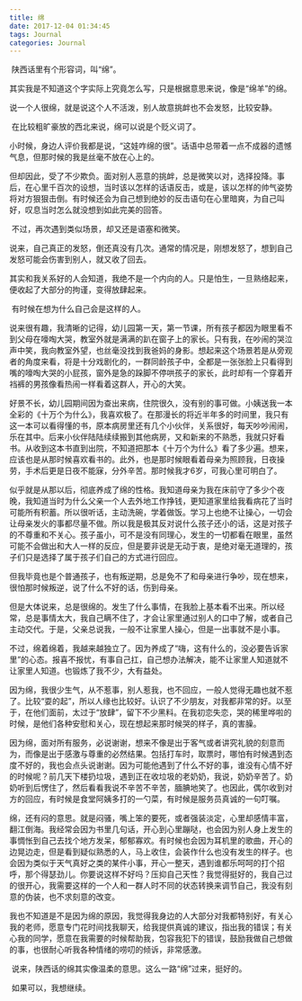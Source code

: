 ```yaml
---
title: 绵
date: 2017-12-04 01:34:45
tags: Journal
categories: Journal
---
```


​	陕西话里有个形容词，叫“绵”。

​	其实我是不知道这个字实际上究竟怎么写，只是根据意思来说，像是“绵羊”的绵。

​	说一个人很绵，就是说这个人不活泼，别人故意挑衅也不会发怒，比较安静。

​	在比较粗旷豪放的西北‭来说，绵可以说是个贬义词了。

​	小时候，身边人评价我都是说，“这娃咋绵的很”。话语中总带着一点不成器的遗憾气息，但那时候的我是丝毫不放在心上的。

​	但却因此，受了不少欺负。面对别人恶意的挑衅，总是微笑以对，选择投降。事后，在心里千百次的设想，当时该以怎样的话语反击，或是，该以怎样的帅气姿势将对方狠狠击倒。有时候还会为自己想到绝妙的反击语句在心里暗爽，为自己叫好，叹息当时怎么就没想到如此完美的回答。

​	不过，再次遇到类似场景，却又还是语塞和微笑。

​	说来，自己真正的发怒，倒还真没有几次。通常的情况是，刚想发怒了，想到自己发怒可能会伤害到别人，就又收了回去。

​	其实和我关系好的人会知道，我绝不是一个内向的人。只是怕生，一旦熟络起来，便收起了大部分的拘谨，变得放肆起来。

​	有时候在想为什么自己会是这样的人。

​	说来很有趣，我清晰的记得，幼儿园第一天，第一节课，所有孩子都因为眼里看不到父母在嚎啕大哭，教室外就是满满的趴在窗子上的家长。只有我，在吵闹的哭泣声中笑，我向教室外望，也丝毫没找到我爸妈的身影。想起来这个场景若是从旁观者的角度来看，将是十分戏剧化的，一群同龄孩子中，全都是一张张脸上只看得到嘴的嚎啕大哭的小屁孩，窗外是急的跺脚不停哄孩子的家长，此时却有一个穿着开裆裤的男孩像看热闹一样看着这群人，开心的大笑。

​	好景不长，幼儿园期间因为查出来病，住院很久，没有别的事可做。小姨送我一本全彩的《十万个为什么》，我喜欢极了。在那漫长的将近半年多的时间里，我只有这一本可以看得懂的书，原本病房里还有几个小伙伴，关系很好，每天吵吵闹闹，乐在其中。后来小伙伴陆陆续续搬到其他病房，又和新来的不熟悉，我就只好看书。从收到这本书直到出院，不知道把那本《十万个为什么》看了多少遍。想来，应该也是从那时候喜欢看书的。此外，也是那时候眼看着母亲为照顾我，日夜操劳，手术后更是日夜不能寐，分外辛苦。那时候我才6岁，可我心里可明白了。

​	似乎就是从那以后，彻底养成了绵的性格。我知道母亲为我在床前守了多少个夜晚，我知道当时为什么父亲一个人去外地工作挣钱，更知道家里给我看病花了当时可能所有积蓄。所以很听话，主动洗碗，学着做饭。学习上也绝不让操心，一切会让母亲发火的事都尽量不做。所以我是极其反对说什么孩子还小的话，这是对孩子的不尊重和不关心。孩子虽小，可不是没有同理心，发生的一切都看在眼里，虽然可能不会做出和大人一样的反应，但是要非说是无动于衷，是绝对毫无道理的，孩子们只是选择了属于孩子们自己的方式进行回应。

​	但我毕竟也是个普通孩子，也有叛逆期，总是免不了和母亲进行争吵，现在想来，很怕那时候叛逆，说了什么不好的话，伤到母亲。

​	但是大体说来，总是很绵的。发生了什么事情，在我脸上基本看不出来。所以经常，总是事情太大，我自己瞒不住了，才会让家里通过别人的口中了解，或者自己主动交代。于是，父亲总说我，一般不让家里人操心，但是一出事就不是小事。

​	不过，绵着绵着，我越来越独立了。因为养成了“嗨，这有什么的，没必要告诉家里”的心态。报喜不报忧，有事自己扛，自己想办法解决，能不让家里人知道就不让家里人知道。也锻炼了我不少，大有益处。

​	因为绵，我很少生气，从不惹事，别人惹我，也不回应，一般人觉得无趣也就不惹了。比较“耍的起”，所以人缘也比较好。认识了不少朋友，对我都非常的好。以至于，在他们面前，太过于“放肆”，留下不少黑料。在我初恋失恋，哭的稀里哗啦的时候，是他们各种安慰和关心，现在想起来那时候哭的样子，真的害臊。

​	因为绵，面对所有服务，必说谢谢，想来不像是出于客气或者讲究礼貌的刻意而为，而像是出于感激与尊重的必然结果。包括打车时，取票时，哪怕有时候遇到态度不好的，我也会点头说谢谢。因为可能他遇到了什么不好的事，谁没有心情不好的时候呢？前几天下楼扔垃圾，遇到正在收垃圾的老奶奶，我说，奶奶辛苦了。奶奶听到后愣住了，然后看看我说不辛苦不辛苦，腼腆地笑了。也因此，偶尔收到对方的回应，有时候是食堂阿姨多打的一勺菜，有时候是服务员真诚的一句叮嘱。

​	绵，还有闷的意思。就是闷骚，嘴上笨的要死，或者强装淡定，心里却感情丰富，翻江倒海。我经常会因为书里几句话，开心到心里蹦哒，也会因为别人身上发生的事惆怅到自己去找个地方发呆，郁郁寡欢。有时候也会因为耳机里的歌曲，开心的边晃边走，但是看到疑似熟悉的人，马上收住，会装作什么也没有发生的样子。也会因为类似于天气真好之类的某件小事，开心一整天，遇到谁都乐呵呵的打个招呼，那个得瑟劲儿。你要说这样不好吗？压抑自己天性？我觉得挺好的，我自己过的很开心，我需要这样的一个人和一群人时不同的状态转换来调节自己，我没有刻意的伪装，也不求刻意的改变。

​	我也不知道是不是因为绵的原因，我觉得我身边的人大部分对我都特别好，有关心我的老师，愿意专门花时间找我聊天，给我提供真诚的建议，指出我的错误；有关心我的同学，愿意在我需要的时候帮助我，包容我犯下的错误，鼓励我做自己想做的事，也很耐心听我各种情绪的唠叨的倾诉，非常感激。

​	说来，陕西话的绵其实像温柔的意思。这么一路“绵”过来，挺好的。

​	如果可以，我想继续。
